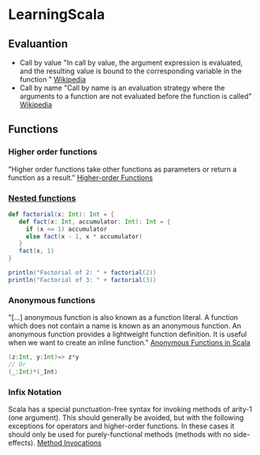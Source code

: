 # LearningScala

## Evaluantion

- Call by value
"In call by value, the argument expression is evaluated, and the resulting value is bound to the corresponding variable in the function " [Wikipedia](https://en.wikipedia.org/wiki/Evaluation_strategy#Call_by_value)
- Call by name
"Call by name is an evaluation strategy where the arguments to a function are not evaluated before the function is called" [Wikipedia](https://en.wikipedia.org/wiki/Evaluation_strategy#Call_by_name)

## Functions

### Higher order functions

"Higher order functions take other functions as parameters or return a function as a result." [Higher-order Functions](https://docs.scala-lang.org/tour/higher-order-functions.html)

### [Nested functions](https://docs.scala-lang.org/tour/nested-functions.html)
 ```scala
def factorial(x: Int): Int = {
    def fact(x: Int, accumulator: Int): Int = {
      if (x <= 1) accumulator
      else fact(x - 1, x * accumulator)
    }  
    fact(x, 1)
 }

 println("Factorial of 2: " + factorial(2))
 println("Factorial of 3: " + factorial(3))
```

### Anonymous functions

"[...] anonymous function is also known as a function literal. A function which does not contain a name is known as an anonymous function. An anonymous function provides a lightweight function definition. It is useful when we want to create an inline function." [Anonymous Functions in Scala](https://www.geeksforgeeks.org/anonymous-functions-in-scala/)

 ```scala
(z:Int, y:Int)=> z*y
// Or
(_:Int)*(_Int)
```
### Infix Notation
Scala has a special punctuation-free syntax for invoking methods of arity-1 (one argument). This should generally be avoided, but with the following exceptions for operators and higher-order functions. In these cases it should only be used for purely-functional methods (methods with no side-effects). [Method Invocations](https://docs.scala-lang.org/style/method-invocation.html)
